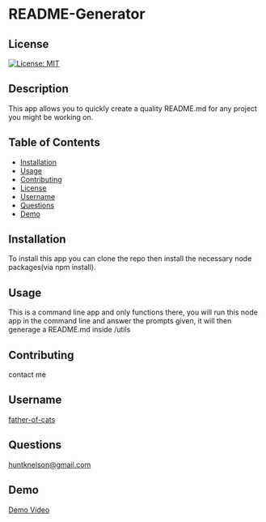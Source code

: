 # README-Generator
## License
[![License: MIT](https://img.shields.io/badge/License-MIT-yellow.svg)](https://opensource.org/licenses/MIT)
## Description
This app allows you to quickly create a quality README.md for any project you might be working on.
## Table of Contents
* [Installation](#installation)
* [Usage](#usage)
* [Contributing](#contributing)
* [License](#license)
* [Username](#username)
* [Questions](#questions)
* [Demo](#Demo)
## Installation
To install this app you can clone the repo then install the necessary node packages(via npm install).
## Usage
This is a command line app and only functions there, you will run this node app in the command line and answer the prompts given, it will then generage a README.md inside /utils 
## Contributing
contact me
## Username
[father-of-cats](https://www.github.com/father-of-cats)
## Questions
[huntknelson@gmail.com](huntknelson@gmail.com)

## Demo
[Demo Video](https://drive.google.com/file/d/1RCBCikEhFbIgGTWBAU6aEF3yC-2vnT1O/view)